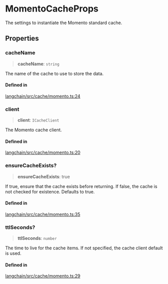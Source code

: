 MomentoCacheProps
=================

The settings to instantiate the Momento standard cache.

Properties[](#properties "Direct link to Properties")
------------------------------------------------------

### cacheName[](#cachename "Direct link to cacheName")

> **cacheName**: `string`

The name of the cache to use to store the data.

#### Defined in[](#defined-in "Direct link to Defined in")

[langchain/src/cache/momento.ts:24](https://github.com/hwchase17/langchainjs/blob/1c1274d/langchain/src/cache/momento.ts#L24)

### client[](#client "Direct link to client")

> **client**: `ICacheClient`

The Momento cache client.

#### Defined in[](#defined-in-1 "Direct link to Defined in")

[langchain/src/cache/momento.ts:20](https://github.com/hwchase17/langchainjs/blob/1c1274d/langchain/src/cache/momento.ts#L20)

### ensureCacheExists?[](#ensurecacheexists "Direct link to ensureCacheExists?")

> **ensureCacheExists**: true

If true, ensure that the cache exists before returning. If false, the cache is not checked for existence. Defaults to true.

#### Defined in[](#defined-in-2 "Direct link to Defined in")

[langchain/src/cache/momento.ts:35](https://github.com/hwchase17/langchainjs/blob/1c1274d/langchain/src/cache/momento.ts#L35)

### ttlSeconds?[](#ttlseconds "Direct link to ttlSeconds?")

> **ttlSeconds**: `number`

The time to live for the cache items. If not specified, the cache client default is used.

#### Defined in[](#defined-in-3 "Direct link to Defined in")

[langchain/src/cache/momento.ts:29](https://github.com/hwchase17/langchainjs/blob/1c1274d/langchain/src/cache/momento.ts#L29)
